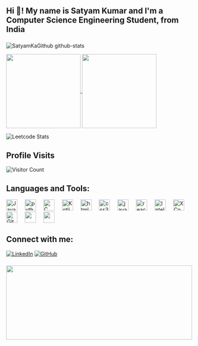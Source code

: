 <h2 align="left">Hi 👋! My name is Satyam Kumar and I'm a Computer Science Engineering Student, from India</h2>

###


![SatyamKaGithub github-stats](https://stats.dooboo.io/api/github-stats?login=SatyamKaGithub)

<a href="https://github.com/SatyamKaGithub/github-readme-stats">
  <img height=200 align="center" src="https://streak-stats.demolab.com?user=SatyamKaGithub&theme=cobalt)](https://git.io/streak-stats" />
</a>
<a href="https://github.com/SatyamKaGithub/convoychat">
  <img height=200 align="center" src="https://github-readme-stats.vercel.app/api/top-langs?username=SatyamKaGithub&layout=compact&langs_count=8&card_width=482" />
</a>

![Leetcode Stats](https://leetcard.jacoblin.cool/SatyamKaLeetCode)
###

<h2>Profile Visits</h2>

![Visitor Count](https://profile-counter.glitch.me/SatyamKaGithub/count.svg)
<div align="left">
  <h2> Languages and Tools: </h2>
  <img src="https://cdn.jsdelivr.net/gh/devicons/devicon/icons/java/java-original.svg" height="30" alt="Java" />
  <img width="12" />
  <img src="https://cdn.jsdelivr.net/gh/devicons/devicon/icons/python/python-original.svg" height="30" alt="python logo"  />
  <img width="12" />
  <img src="https://cdn.jsdelivr.net/gh/devicons/devicon/icons/c/c-original.svg" height="30" alt="C" />
  <img width="12" />
  <img src="https://cdn.jsdelivr.net/gh/devicons/devicon/icons/kotlin/kotlin-original.svg" height="30" alt="Kotlin" />
  <img width="12" />
  <img src="https://cdn.jsdelivr.net/gh/devicons/devicon/icons/html5/html5-original.svg" height="30" alt="html5 logo"  />
  <img width="12" />
  <img src="https://cdn.jsdelivr.net/gh/devicons/devicon/icons/css3/css3-original.svg" height="30" alt="css3 logo"  />
  <img width="12" />
  <img src="https://cdn.jsdelivr.net/gh/devicons/devicon/icons/javascript/javascript-original.svg" height="30" alt="javascript"  />
  <img width="12" />
  <img src="https://cdn.jsdelivr.net/gh/devicons/devicon/icons/react/react-original.svg" height="30" alt="react logo"  />
  <img width="12" />
  <img src="https://resources.jetbrains.com/storage/products/company/brand/logos/IntelliJ_IDEA_icon.svg" height="30" alt="IntelliJ Idea" />
  <img width="12" />
  <img src="https://cdn.jsdelivr.net/gh/devicons/devicon/icons/xcode/xcode-original.svg" height="30" alt="XCode" />
  <img width="12" />
  <img src="https://cdn.jsdelivr.net/gh/devicons/devicon/icons/git/git-original.svg" height="30" alt="Git" />
  <img width="12" />
  <img src="https://cdn.jsdelivr.net/gh/devicons/devicon/icons/vscode/vscode-original.svg" height="30" />
  <img width="12" />
  <img src="https://cdn.jsdelivr.net/gh/devicons/devicon/icons/blender/blender-original.svg" height="30" />
</div>

###

<div align="left">
  <h2>Connect with me: </h2>

[![LinkedIn](https://img.shields.io/badge/LinkedIn-blue)](https://www.linkedin.com/in/satyam-kumar-505861253)
[![GitHub](https://img.shields.io/github/followers/SatyamKaGithub?label=Follow%20%40SatyamKaGithub&style=social)](https://github.com/SatyamKaGithub)
###


</div>



###

<img height="200" width="500" src="https://media.giphy.com/media/7NoNw4pMNTvgc/giphy.gif"  />
